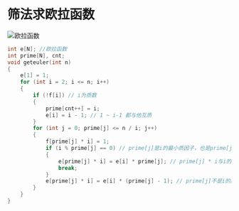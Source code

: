 # 筛法求欧拉函数

![欧拉函数](https://user-images.githubusercontent.com/95573252/206712085-57d08875-ab48-4279-82dc-89aa5ec202c9.png)

```c++
int e[N]; //欧拉函数
int prime[N], cnt;
void geteuler(int n)
{
    e[1] = 1;
    for (int i = 2; i <= n; i++)
    {
        if (!f[i]) // i为质数
        {
            prime[cnt++] = i;
            e[i] = i - 1; // 1 ~ i-1 都与他互质
        }
        for (int j = 0; prime[j] <= n / i; j++)
        {
            f[prime[j] * i] = 1;
            if (i % prime[j] == 0) // prime[j]是i的最小质因子，也是prime[j] * i的最小质因子
            {
                e[prime[j] * i] = e[i] * prime[j]; // prime[j] * i与i的质数组成相同
                break;
            }
            e[prime[j] * i] = e[i] * (prime[j] - 1); // prime[j]不是i的质因子，只是prime[j] * i的最小质因子, prime[j] * i只比i的质数组成多了 prime[j]
        }
    }
}
```

